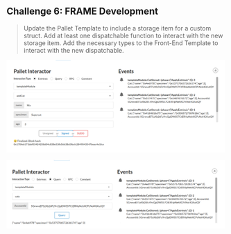 ## Challenge 6: FRAME Development

> Update the Pallet Template to include a storage item for a custom struct. Add at least one dispatchable function to interact with the new storage item. Add the necessary types to the Front-End Template to interact with the new dispatchable.

![Adding Cats](./adding_cats_success.png)

![Query Cats](./query_cats.png)
